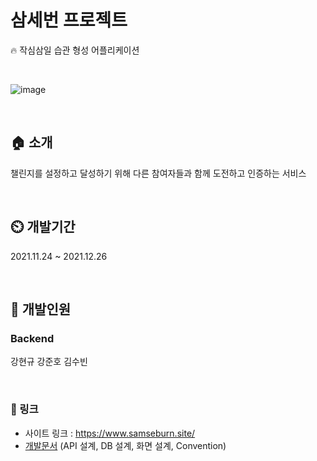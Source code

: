 # 삼세번 프로젝트
🔥 작심삼일 습관 형성 어플리케이션

<br/>

![image](https://user-images.githubusercontent.com/78840035/149527613-fa90b476-875a-4041-9c49-2cb280061989.png)


<br/>

## 🏠 소개
챌린지를 설정하고 달성하기 위해 다른 참여자들과 함께 도전하고 인증하는 서비스

<br/>

## ⏲️ 개발기간
2021.11.24 ~ 2021.12.26

<br/>

## 🧙 개발인원
### Backend
강현규
강준호
김수빈

<br/>

### 🔗 링크
-  사이트 링크 : <a href="https://www.samseburn.site/">https://www.samseburn.site/</a>
- <a href="https://solahn.notion.site/5762271734bb46cc9b313a58ce143915">개발문서</a> (API 설계, DB 설계, 화면 설계, Convention)
